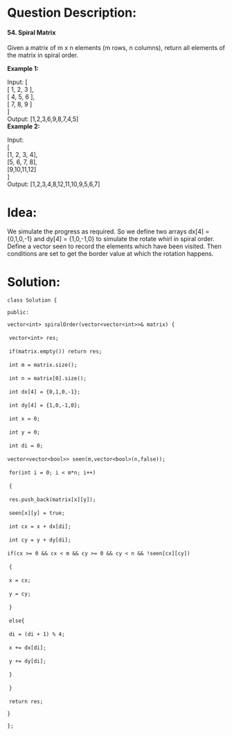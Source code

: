 # Question Description:

#### 54. Spiral Matrix

Given a matrix of m x n elements (m rows, n columns), return all elements of the matrix in spiral order.

**Example 1:**

Input:
[  
 [ 1, 2, 3 ],  
 [ 4, 5, 6 ],  
 [ 7, 8, 9 ]  
]  
Output: [1,2,3,6,9,8,7,4,5]  
**Example 2:**    

Input:  
[  
  [1, 2, 3, 4],  
  [5, 6, 7, 8],  
  [9,10,11,12]  
]  
Output: [1,2,3,4,8,12,11,10,9,5,6,7]  

# Idea:  

We simulate the progress as required. So we define two arrays dx[4] = {0,1,0,-1} and dy[4] = {1,0,-1,0} to simulate the rotate whirl in spiral order. Define a vector seen to record the elements which have been visited. Then conditions are set to get the border value at which the rotation happens.

# Solution:

`class Solution {`

`public:`

  `vector<int> spiralOrder(vector<vector<int>>& matrix) {`

​    `vector<int> res;`

​    `if(matrix.empty()) return res;`

​    `int m = matrix.size();`

​    `int n = matrix[0].size();`

​    `int dx[4] = {0,1,0,-1};`

​    `int dy[4] = {1,0,-1,0};`   

​    `int x = 0;`

​    `int y = 0;`

​    `int di = 0;`

​    `vector<vector<bool>> seen(m,vector<bool>(n,false));`

​    `for(int i = 0; i < m*n; i++)`

​    `{`

​     `res.push_back(matrix[x][y]);`

​     `seen[x][y] = true;`

​     `int cx = x + dx[di];`

​     `int cy = y + dy[di];`

​     `if(cx >= 0 && cx < m && cy >= 0 && cy < n && !seen[cx][cy])`

​     `{`

​       `x = cx;`

​       `y = cy;`

​     `}`

​     `else{`

​       `di = (di + 1) % 4;`

​       `x += dx[di];`

​       `y += dy[di];`

​     `}`

​    `}`

​    `return res;`

  `}`

`};`
